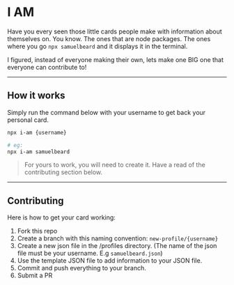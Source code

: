 # I AM

Have you every seen those little cards people make with information about themselves on. You know. The ones that are node packages. The ones where you go `npx samuelbeard` and it displays it in the terminal.

I figured, instead of everyone making their own, lets make one BIG one that everyone can contribute to!

---

## How it works

Simply run the command below with your username to get back your personal card.

```sh
npx i-am {username}

# eg:
npx i-am samuelbeard
```

> For yours to work, you will need to create it. Have a read of the contributing section below.

---

## Contributing

Here is how to get your card working:

1. Fork this repo
2. Create a branch with this naming convention: `new-profile/{username}`
2. Create a new json file in the /profiles directory. (The name of the json file must be your username. E.g `samuelbeard.json`)
3. Use the template JSON file to add information to your JSON file.
4. Commit and push everything to your branch.
5. Submit a PR
